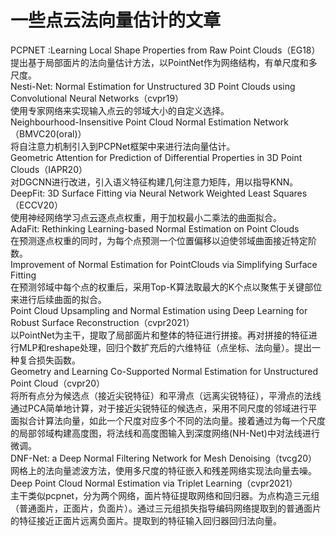 # 一些点云法向量估计的文章
PCPNET :Learning Local Shape Properties from Raw Point Clouds（EG18）  
提出基于局部面片的法向量估计方法，以PointNet作为网络结构，有单尺度和多尺度。  
Nesti-Net: Normal Estimation for Unstructured 3D Point Clouds using Convolutional Neural Networks（cvpr19）  
使用专家网络来实现输入点云的邻域大小的自定义选择。  
Neighbourhood-Insensitive Point Cloud Normal Estimation Network（BMVC20(oral)）  
将自注意力机制引入到PCPNet框架中来进行法向量估计。  
Geometric Attention for Prediction of Differential Properties in 3D Point Clouds（IAPR20）  
对DGCNN进行改进，引入语义特征构建几何注意力矩阵，用以指导KNN。  
DeepFit: 3D Surface Fitting via Neural Network Weighted Least Squares（ECCV20）  
使用神经网络学习点云逐点点权重，用于加权最小二乘法的曲面拟合。  
AdaFit: Rethinking Learning-based Normal Estimation on Point Clouds  
在预测逐点权重的同时，为每个点预测一个位置偏移以迫使邻域曲面接近特定阶数。  
Improvement of Normal Estimation for PointClouds via Simplifying Surface Fitting  
在预测邻域中每个点的权重后，采用Top-K算法取最大的K个点以聚焦于关键部位来进行后续曲面的拟合。  
Point Cloud Upsampling and Normal Estimation using Deep Learning for Robust Surface Reconstruction（cvpr2021）  
以PointNet为主干，提取了局部面片和整体的特征进行拼接。再对拼接的特征进行MLP和reshape处理，回归个数扩充后的六维特征（点坐标、法向量）。提出一种复合损失函数。  
Geometry and Learning Co-Supported Normal Estimation for Unstructured Point Cloud（cvpr20）  
将所有点分为候选点（接近尖锐特征）和平滑点（远离尖锐特征），平滑点的法线通过PCA简单地计算，对于接近尖锐特征的候选点，采用不同尺度的邻域进行平面拟合计算法向量，如此一个尺度对应多个不同的法向量。接着通过为每一个尺度的局部邻域构建高度图，将法线和高度图输入到深度网络(NH-Net)中对法线进行微调。  
DNF-Net: a Deep Normal Filtering Network for Mesh Denoising（tvcg20）  
网格上的法向量滤波方法，使用多尺度的特征嵌入和残差网络实现法向量去噪。  
Deep Point Cloud Normal Estimation via Triplet Learning（cvpr2021）  
主干类似pcpnet，分为两个网络，面片特征提取网络和回归器。为点构造三元组（普通面片，正面片，负面片）。通过三元组损失指导编码网络提取到的普通面片的特征接近正面片远离负面片。提取到的特征输入回归器回归法向量。
